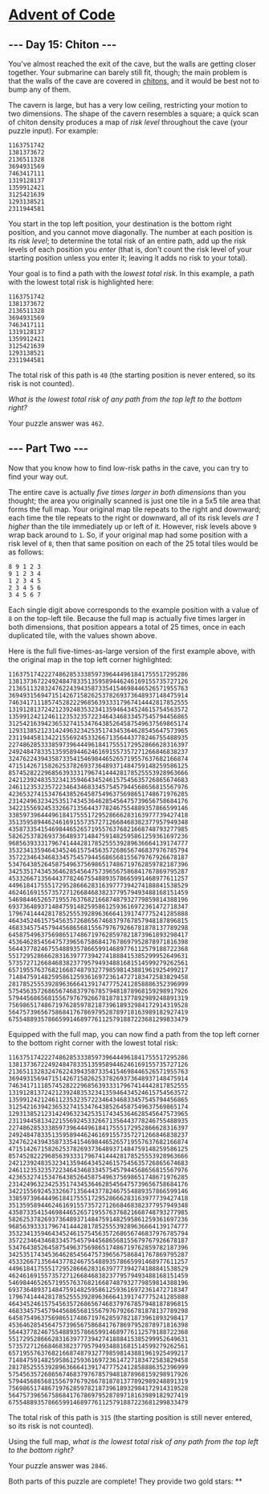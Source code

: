 # [Advent of Code](https://adventofcode.com/)

## --- Day 15: Chiton ---

You've almost reached the exit of the cave, but the walls are getting
closer together. Your submarine can barely still fit, though; the main
problem is that the walls of the cave are covered in
[chitons](https://en.wikipedia.org/wiki/Chiton), and it would be best
not to bump any of them.

The cavern is large, but has a very low ceiling, restricting your motion
to two dimensions. The shape of the cavern resembles a square; a quick
scan of chiton density produces a map of *risk level* throughout the
cave (your puzzle input). For example:

    1163751742
    1381373672
    2136511328
    3694931569
    7463417111
    1319128137
    1359912421
    3125421639
    1293138521
    2311944581

You start in the top left position, your destination is the bottom right
position, and you <span
title="Can't go diagonal until we can repair the caterpillar unit. Could be the liquid helium or the superconductors.">cannot
move diagonally</span>. The number at each position is its *risk level*;
to determine the total risk of an entire path, add up the risk levels of
each position you *enter* (that is, don't count the risk level of your
starting position unless you enter it; leaving it adds no risk to your
total).

Your goal is to find a path with the *lowest total risk*. In this
example, a path with the lowest total risk is highlighted here:

    1163751742
    1381373672
    2136511328
    3694931569
    7463417111
    1319128137
    1359912421
    3125421639
    1293138521
    2311944581

The total risk of this path is `40` (the starting position is never
entered, so its risk is not counted).

*What is the lowest total risk of any path from the top left to the
bottom right?*

Your puzzle answer was `462`.

## --- Part Two ---

Now that you know how to find low-risk paths in the cave, you can try to
find your way out.

The entire cave is actually *five times larger in both dimensions* than
you thought; the area you originally scanned is just one tile in a 5x5
tile area that forms the full map. Your original map tile repeats to the
right and downward; each time the tile repeats to the right or downward,
all of its risk levels *are 1 higher* than the tile immediately up or
left of it. However, risk levels above `9` wrap back around to `1`. So,
if your original map had some position with a risk level of `8`, then
that same position on each of the 25 total tiles would be as follows:

    8 9 1 2 3
    9 1 2 3 4
    1 2 3 4 5
    2 3 4 5 6
    3 4 5 6 7

Each single digit above corresponds to the example position with a value
of `8` on the top-left tile. Because the full map is actually five times
larger in both dimensions, that position appears a total of 25 times,
once in each duplicated tile, with the values shown above.

Here is the full five-times-as-large version of the first example above,
with the original map in the top left corner highlighted:

    11637517422274862853338597396444961841755517295286
    13813736722492484783351359589446246169155735727126
    21365113283247622439435873354154698446526571955763
    36949315694715142671582625378269373648937148475914
    74634171118574528222968563933317967414442817852555
    13191281372421239248353234135946434524615754563572
    13599124212461123532357223464346833457545794456865
    31254216394236532741534764385264587549637569865174
    12931385212314249632342535174345364628545647573965
    23119445813422155692453326671356443778246755488935
    22748628533385973964449618417555172952866628316397
    24924847833513595894462461691557357271266846838237
    32476224394358733541546984465265719557637682166874
    47151426715826253782693736489371484759148259586125
    85745282229685639333179674144428178525553928963666
    24212392483532341359464345246157545635726865674683
    24611235323572234643468334575457944568656815567976
    42365327415347643852645875496375698651748671976285
    23142496323425351743453646285456475739656758684176
    34221556924533266713564437782467554889357866599146
    33859739644496184175551729528666283163977739427418
    35135958944624616915573572712668468382377957949348
    43587335415469844652657195576376821668748793277985
    58262537826937364893714847591482595861259361697236
    96856393331796741444281785255539289636664139174777
    35323413594643452461575456357268656746837976785794
    35722346434683345754579445686568155679767926678187
    53476438526458754963756986517486719762859782187396
    34253517434536462854564757396567586841767869795287
    45332667135644377824675548893578665991468977611257
    44961841755517295286662831639777394274188841538529
    46246169155735727126684683823779579493488168151459
    54698446526571955763768216687487932779859814388196
    69373648937148475914825958612593616972361472718347
    17967414442817852555392896366641391747775241285888
    46434524615754563572686567468379767857948187896815
    46833457545794456865681556797679266781878137789298
    64587549637569865174867197628597821873961893298417
    45364628545647573965675868417678697952878971816398
    56443778246755488935786659914689776112579188722368
    55172952866628316397773942741888415385299952649631
    57357271266846838237795794934881681514599279262561
    65719557637682166874879327798598143881961925499217
    71484759148259586125936169723614727183472583829458
    28178525553928963666413917477752412858886352396999
    57545635726865674683797678579481878968159298917926
    57944568656815567976792667818781377892989248891319
    75698651748671976285978218739618932984172914319528
    56475739656758684176786979528789718163989182927419
    67554889357866599146897761125791887223681299833479

Equipped with the full map, you can now find a path from the top left
corner to the bottom right corner with the lowest total risk:

    11637517422274862853338597396444961841755517295286
    13813736722492484783351359589446246169155735727126
    21365113283247622439435873354154698446526571955763
    36949315694715142671582625378269373648937148475914
    74634171118574528222968563933317967414442817852555
    13191281372421239248353234135946434524615754563572
    13599124212461123532357223464346833457545794456865
    31254216394236532741534764385264587549637569865174
    12931385212314249632342535174345364628545647573965
    23119445813422155692453326671356443778246755488935
    22748628533385973964449618417555172952866628316397
    24924847833513595894462461691557357271266846838237
    32476224394358733541546984465265719557637682166874
    47151426715826253782693736489371484759148259586125
    85745282229685639333179674144428178525553928963666
    24212392483532341359464345246157545635726865674683
    24611235323572234643468334575457944568656815567976
    42365327415347643852645875496375698651748671976285
    23142496323425351743453646285456475739656758684176
    34221556924533266713564437782467554889357866599146
    33859739644496184175551729528666283163977739427418
    35135958944624616915573572712668468382377957949348
    43587335415469844652657195576376821668748793277985
    58262537826937364893714847591482595861259361697236
    96856393331796741444281785255539289636664139174777
    35323413594643452461575456357268656746837976785794
    35722346434683345754579445686568155679767926678187
    53476438526458754963756986517486719762859782187396
    34253517434536462854564757396567586841767869795287
    45332667135644377824675548893578665991468977611257
    44961841755517295286662831639777394274188841538529
    46246169155735727126684683823779579493488168151459
    54698446526571955763768216687487932779859814388196
    69373648937148475914825958612593616972361472718347
    17967414442817852555392896366641391747775241285888
    46434524615754563572686567468379767857948187896815
    46833457545794456865681556797679266781878137789298
    64587549637569865174867197628597821873961893298417
    45364628545647573965675868417678697952878971816398
    56443778246755488935786659914689776112579188722368
    55172952866628316397773942741888415385299952649631
    57357271266846838237795794934881681514599279262561
    65719557637682166874879327798598143881961925499217
    71484759148259586125936169723614727183472583829458
    28178525553928963666413917477752412858886352396999
    57545635726865674683797678579481878968159298917926
    57944568656815567976792667818781377892989248891319
    75698651748671976285978218739618932984172914319528
    56475739656758684176786979528789718163989182927419
    67554889357866599146897761125791887223681299833479

The total risk of this path is `315` (the starting position is still
never entered, so its risk is not counted).

Using the full map, *what is the lowest total risk of any path from the
top left to the bottom right?*

Your puzzle answer was `2846`.

Both parts of this puzzle are complete! They provide two gold stars:
\*\*
